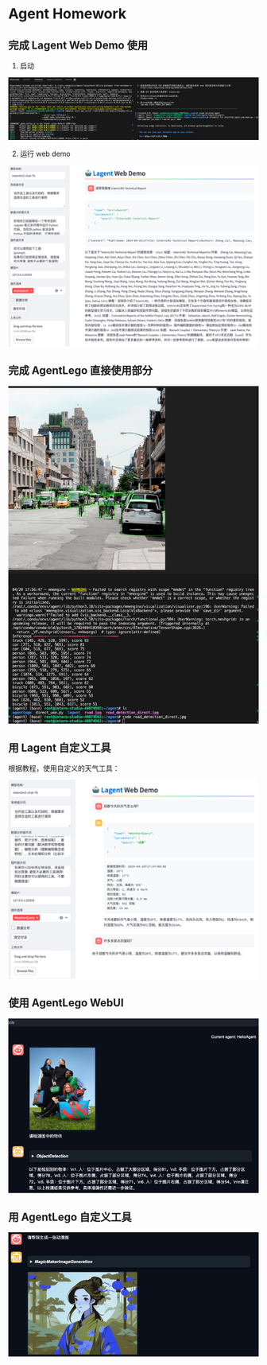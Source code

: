 # Agent Homework

## 完成 Lagent Web Demo 使用

1. 启动

![screenshot-20240420-172625](imgs/screenshot-20240420-172625.png)

2. 运行 web demo

![screenshot-20240420-173152](imgs/screenshot-20240420-173152.png)

## 完成 AgentLego 直接使用部分

![screenshot-20240420-175731](imgs/screenshot-20240420-175731.png)

## 用 Lagent 自定义工具

根据教程，使用自定义的天气工具：

![screenshot-20240420-174945](imgs/screenshot-20240420-174945.png)

## 使用 AgentLego WebUI

![screenshot-20240420-181000](imgs/screenshot-20240420-181000.png)

## 用 AgentLego 自定义工具

![screenshot-20240420-181840](imgs/screenshot-20240420-181840.png)